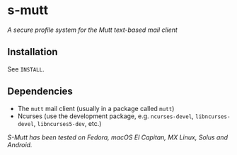 # s-mutt
_A secure profile system for the Mutt text-based mail client_
## Installation
See `INSTALL`.
## Dependencies
- The `mutt` mail client (usually in a package called `mutt`)
- Ncurses (use the development package, e.g. `ncurses-devel`, `libncurses-devel`, `libncurses5-dev`, etc.)

_S-Mutt has been tested on Fedora, macOS El Capitan, MX Linux, Solus and Android._

